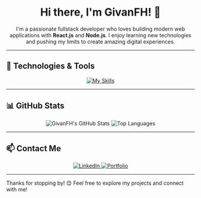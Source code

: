 <div align="center">
  <h1>Hi there, I'm GivanFH! 👋</h1>
</div>

<div align="center">
  <p>I'm a passionate fullstack developer who loves building modern web applications with <strong>React.js</strong> and <strong>Node.js</strong>. I enjoy learning new technologies and pushing my limits to create amazing digital experiences.</p>
</div>

---

## 🔧 Technologies & Tools

<div align="center">
  <a href="https://skillicons.dev">
    <img src="https://skillicons.dev/icons?i=js,ts,react,nextjs,nodejs,express,mysql,mongodb,git,docker" alt="My Skills" />
  </a>
</div>

---

## 📊 GitHub Stats
<div align="center">
  <img src="https://github-readme-stats.vercel.app/api?username=GivanFH&show_icons=true&theme=radical" alt="GivanFH's GitHub Stats" />
  <img src="https://github-readme-stats.vercel.app/api/top-langs/?username=GivanFH&layout=compact&theme=radical" alt="Top Languages" />
</div>

---

## 📫 Contact Me

<div align="center">
  <a href="https://www.linkedin.com/in/gabriel-iv%C3%A1n-flores-hernandez-42074726a/">
    <img src="https://img.shields.io/badge/LinkedIn-0A66C2?style=for-the-badge&logo=linkedin&logoColor=white" alt="LinkedIn" />
  </a>
  <a href="https://my-portolio-givanfh.vercel.app/">
    <img src="https://img.shields.io/badge/Portfolio-FF5722?style=for-the-badge&logo=Google-Chrome&logoColor=white" alt="Portfolio" />
  </a>
</div>

---

Thanks for stopping by! 😊 Feel free to explore my projects and connect with me!
